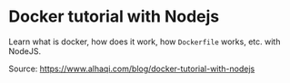 # Docker tutorial with Nodejs

Learn what is docker, how does it work, how `Dockerfile` works, etc. with NodeJS.

Source: https://www.alhaqi.com/blog/docker-tutorial-with-nodejs
